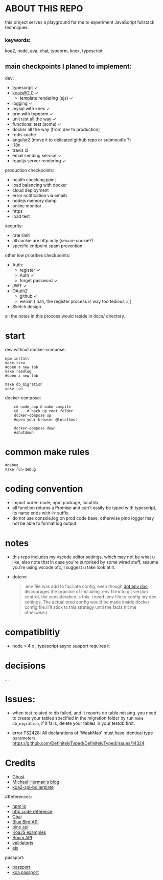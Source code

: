 # ABOUT THIS REPO
this project serves a playground for me to experiment JavaScript fullstack techniques.

### keywords:
koa2, node, ava, chai, typeorm, knex, typescript

## main checkpoints I planed to implement:
dev:
* typescript ✓
* koajs@2.0 ✓
    * template rendering (ejs) ✓
* logging ✓
* mysql with knex ✓
* orm with typeorm ✓
* unit test all the way ✓
* functional test (some) ✓
* docker all the way (from dev to production)
* redis cache
* angular2 (move it to delicated github repo or submoudle ?)
* i18n
* travis ci
* email sending service ✓
* reactjs server rendering ✓

production checkpoints:
* health checking point
* load balancing with docker
* cloud deployment
* error notification via emails
* nodejs memory dump
* online monitor
* https
* load test

security:
* rate limit
* all cookie are http only (secure cookie?)
* specific endpoint spam prevention



other low priorities checkpoints:
* Auth:
    * register ✓
    * Auth ✓
    * forget password ✓
* JWT ✓
* OAuth2
    * github ✓
    * weixin ( nah, the register process is way too tedious :(  )
* Sketch design

all the notes in this process would reside in docs/ directory.


# start

dev without docker-compose:
```shell
npm install
make tscw
#open a new tab
make readlog
#open a new tab

make db_migration
make run
```


docker-compose:

```shell
    cd node_app & make compile
    cd .. # back up root folder
    docker-compose up
    #open your browser @localhost

    docker-compose down
    #shutdown
```

# common make rules

```shell
#debug
make run-debug
```

# coding convention
* import order: node, npm package, local lib
* all function returns a Promise and can't easily be typed with typescript, its name ends with `Pr` suffix.
* do not use console.log on prod code base, otherwise pino logger may not be able to format log output.


# notes
* this repo includes my vscode editor settings, which may not be what u like, also note that in case 
you're surprised by some wired stuff, assume you're using vscode ofc, I suggest u take look at it.

* dotenv:
    > .env file was add to faciliate config, even though [dot env doc](https://www.npmjs.com/package/dotenv) discourages the practice of including .env file into git version control. the consideration is this: i need .env file to config my dev
    settings. The actual prod config would be made inside docker config file.(I'll stick to this strategy until the facts hit me otherwise.)


# compatiblitiy
* node > 4.x ,  typescript async support requires it


# decisions
...

# Issues:

* when test related to db failed, and it reports db table missing. you need to create your tables specified in the 
migration folder by run `make db_migration`,
if it fails, delete your tables in your testdb first.


*  error TS2428: All declarations of 'WeakMap' must have identical type parameters.
https://github.com/DefinitelyTyped/DefinitelyTyped/issues/14324



# Credits
* [Ghost](https://github.com/TryGhost/Ghost)
* [Michael Herman's blog](http://mherman.org/)
* [koa2-api-boilerplate](https://github.com/adrianObel/koa2-api-boilerplate)

#References:

* [npm io](https://npms.io/)
* [http code reference](https://en.wikipedia.org/wiki/List_of_HTTP_status_codes)
* [Chai](http://chaijs.com/api/bdd/)
* [Blue Bird API](http://bluebirdjs.com/docs/api-reference.html)
* [pino api](https://github.com/pinojs/pino/blob/master/docs/API.md#error)
* [KoaJS examples](https://github.com/koajs/examples)
* [Boom API](https://github.com/hapijs/boom)
* [validatorjs](https://github.com/chriso/validator.js)
* [ejs](https://github.com/mde/ejs)

passport:
* [passport](http://passportjs.org/docs)
* [koa passport](https://github.com/rkusa/koa-passport)